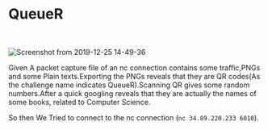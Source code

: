 <h1>QueueR</h1><br/>

![Screenshot from 2019-12-25 14-49-36](https://user-images.githubusercontent.com/46676598/71441094-0b4c1f00-2726-11ea-9a46-431bd8ccb00a.png)

Given A packet capture file of an nc connection contains some traffic,PNGs and some Plain texts.Exporting the PNGs reveals that they are QR codes(As the challenge name indicates QueueR).Scanning QR gives some random numbers.After a quick googling reveals that they are actually the names of some books, related to Computer Science.

So then We Tried to connect to the nc connection (`nc 34.89.220.233 6010`).
